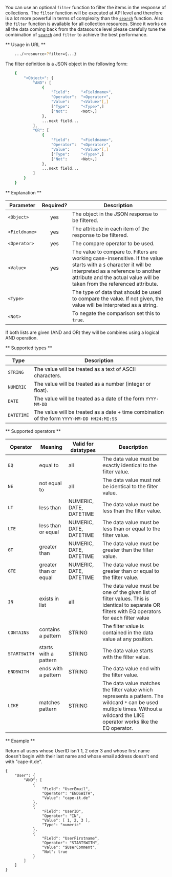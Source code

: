 You can use an optional ```filter``` function to filter the items in the response of collections. The ```filter``` function will be executed at API level and therefore is a lot more powerful in terms of complexity than the [```search```](#search_objects) function. Also the ```filter``` function is available for all collection resources. Since it works on all the data coming back from the datasource level please carefully tune the combination of [```search```](#search_objects) and ```filter``` to achieve the best performance.

** Usage in URL **
``` bash
    .../<resource>?filter={...}
```

The filter definition is a JSON object in the following form:
``` bash
    {
        "<Object>": {
            "AND": [
                {
                    "Field":     "<Fieldname>",
                    "Operator":  "<Operator>",
                    "Value":     "<Value>"[,]
                    ["Type":     "<Type>",]
                    ["Not":      <Not>,]
                },
                ...next field...
            ],
            "OR": [
                {
                    "Field":     "<Fieldname>",
                    "Operator":  "<Operator>",
                    "Value":     "<Value>"[,]
                    ["Type":     "<Type>",]
                    ["Not":      <Not>,]
                },
                ...next field...
            ]
        }
    }
```


** Explanation **

|Parameter|Required?|Description|
|-|:-:|-|
|```<Object>```|yes|The object in the JSON response to be filtered.|
|```<Fieldname>```|yes|The attribute in each item of the response to be filtered.|
|```<Operator>```|yes|The compare operator to be used.|
|```<Value>```|yes|The value to compare to. Filters are working case-insensitive. If the value starts with a ```$``` character it will be interpreted as a reference to another attribute and the actual value will be taken from the referenced attribute.|
|```<Type>```||The type of data that should be used to compare the value. If not given, the value will be interpreted as a string.|
|```<Not>```||To negate the comparison set this to ```true```.|

If both lists are given (AND and OR) they will be combines using a logical AND operation.


** Supported types **

|Type|Description|
|-|-|
|```STRING```|The value will be treated as a text of ASCII characters.|
|```NUMERIC```|The value will be treated as a number (integer or float).|
|```DATE```|The value will be treated as a date of the form ```YYYY-MM-DD```|
|```DATETIME```|The value will be treated as a date + time combination of the form ```YYYY-MM-DD HH24:MI:SS```|


** Supported operators **

|Operator|Meaning|Valid for datatypes|Description|
|-|-|-|-|
|```EQ```|equal to|all|The data value must be exactly identical to the filter value.|
|```NE```|not equal to|all|The data value must not be identical to the filter value.|
|```LT```|less than|NUMERIC, DATE, DATETIME|The data value must be less than the filter value.|
|```LTE```|less than or equal|NUMERIC, DATE, DATETIME|The data value must be less than or equal to the filter value.|
|```GT```|greater than|NUMERIC, DATE, DATETIME|The data value must be greater than the filter value.|
|```GTE```|greater than or equal|NUMERIC, DATE, DATETIME|The data value must be greater than or equal to the filter value.|
|```IN```|exists in list|all|The data value must be one of the given list of filter values. This is identical to separate OR filters with EQ operators for each filter value|
|```CONTAINS```|contains a pattern|STRING|The filter value is contained in the data value at any position.|
|```STARTSWITH```|starts with a pattern|STRING|The data value starts with the filter value.|
|```ENDSWITH```|ends with a pattern|STRING|The data value end with the filter value.|
|```LIKE```|matches pattern|STRING|The data value matches the filter value which represents a pattern. The wildcard ```*``` can be used multiple times. Without a wildcard the LIKE operator works like the EQ operator.|


** Example **

Return all users whose UserID isn't 1, 2 oder 3 and whose first name doesn't begin with their last name and whose email address doesn't end with "cape-it.de".

```
{
    "User": {
        "AND": [
            {
                "Field": "UserEmail",
                "Operator": "ENDSWITH",
                "Value": "cape-it.de"
            },
            {
                "Field": "UserID",
                "Operator": "IN",
                "Value": [ 1, 2, 3 ],
                "Type": "numeric"
            },
            {
                "Field": "UserFirstname",
                "Operator": "STARTSWITH",
                "Value": "$UserComment",
                "Not": true
            }
        ]
    ]
}
```